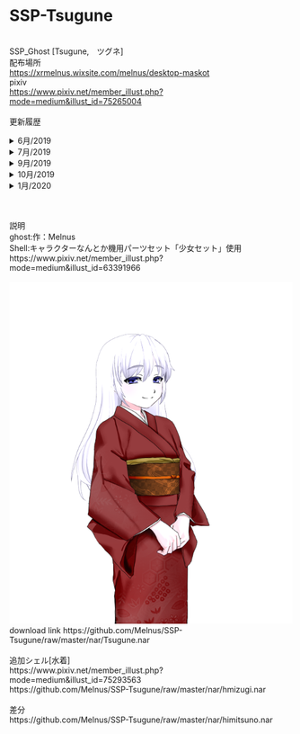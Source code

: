 # SSP-Tsugune
<br>SSP_Ghost [Tsugune,　ツグネ]　
<br>配布場所
<br>https://xrmelnus.wixsite.com/melnus/desktop-maskot
<br>pixiv
<br>https://www.pixiv.net/member_illust.php?mode=medium&illust_id=75265004
<br>
<br>更新履歴
<details>
<summary>6月/2019</summary>
<pre>
<code>
<br>6/16/2019/ゴースト一通り作成（まだ未完成）
<br>6/17/2019/辞書内追加作業（関係性分岐はほぼ終わり？）
<br>6/19/2019/追加シェル用辞書内分岐作業
<br>6/20/2019/Wiki作成　＞　https://github.com/Melnus/SSP-Tsugune/wiki
<br>6/26/2019/3D版用モデル作成　https://hub.vroid.com/characters/2727294579418687959/models/182243890626887468
</code>
</pre>
</details>
<details>
<summary>7月/2019</summary>
<pre>
<code>
<br>7/03/2019/コミュ用辞書追加
<br>7/11/2019/時報、反応分岐修正
<br>7/23/2019/季節の概念を追加
</code>
</pre>
</details>
<details>
<summary>9月/2019</summary>
<pre>
<code>
<br>9/17/2019/コミュ用辞書追加
</code>
</pre>
</details>
<details>
<summary>10月/2019</summary>
<pre>
<code>
<br>10/16/2019/辞書追加、コミットミスの修正
</code>
</pre>
</details>
<details>
<summary>1月/2020</summary>
<pre>
<code>
<br>01/04/2020/他ゴーストからの変更時の辞書修正
</code>
</pre>
</details>
<br>
<br>
<br>説明
<br>ghost:作：Melnus
<br>Shell:キャラクターなんとか機用パーツセット「少女セット」使用
<br>https://www.pixiv.net/member_illust.php?mode=medium&illust_id=63391966
<br>
<br><img src="nar/スクリーンショット 2019-06-16 22.43.35.png" alt="CC" title="Tsugune">
<br>download link https://github.com/Melnus/SSP-Tsugune/raw/master/nar/Tsugune.nar
<br>
<br>追加シェル[水着]
<br>https://www.pixiv.net/member_illust.php?mode=medium&illust_id=75293563
<br>https://github.com/Melnus/SSP-Tsugune/raw/master/nar/hmizugi.nar
<br>
<br>差分
<br>https://github.com/Melnus/SSP-Tsugune/raw/master/nar/himitsuno.nar

